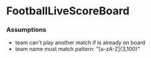 # FootballLiveScoreBoard
### Assumptions
- team can't play another match if is already on board
- team name must match pattern: "[a-zA-Z]{3,100}"